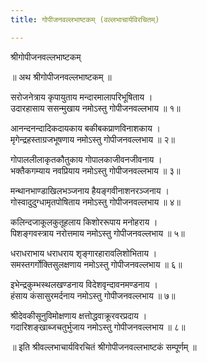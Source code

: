 ```yaml
---
title: गोपीजनवल्लभाष्टकम् (वल्लभाचार्यविरचितम्)

---
```

  
 श्रीगोपीजनवल्लभाष्टकम्   
  
 ॥ अथ श्रीगोपीजनवल्लभाष्टकम् ॥  
  
सरोजनेत्राय कृपायुताय मन्दारमालापरिभूषिताय ।  
उदारहासाय ससन्मुखाय नमोऽस्तु गोपीजनवल्लभाय ॥ १॥  
  
आनन्दनन्दादिकदायकाय बकीबकप्राणविनाशकाय ।  
मृगेन्द्रहस्ताग्रजभूषणाय नमोऽस्तु गोपीजनवल्लभाय ॥ २॥  
  
गोपाललीलाकृतकौतुकाय गोपालकाजीवनजीवनाय ।  
भक्तैकगम्याय नवप्रियाय नमोऽस्तु गोपीजनवल्लभाय ॥ ३॥  
  
मन्थानभाण्डाखिलभञ्जनाय हैयङ्गवीनाशनरञ्जनाय ।  
गोस्वादुदुग्धामृतपोषिताय नमोऽस्तु गोपीजनवल्लभाय ॥ ४॥  
  
कलिन्दजाकूलकुतूहलाय किशोररूपाय मनोहराय ।  
पिशङ्गवस्त्राय नरोत्तमाय नमोऽस्तु गोपीजनवल्लभाय ॥ ५॥  
  
धराधराभाय धराधराय शृङ्गारहारावलिशोभिताय ।  
समस्तगर्गोक्तिसुलक्षणाय नमोऽस्तु गोपीजनवल्लभाय ॥ ६॥  
  
इभेन्द्रकुम्भस्थलखण्डनाय विदेशवृन्दावनमण्डनाय ।  
हंसाय कंसासुरमर्दनाय नमोऽस्तु गोपीजनवल्लभाय ॥ ७॥  
  
श्रीदेवकीसूनुविमोक्षणाय क्षत्तोद्धवाक्रूरवरप्रदाय ।  
गदारिशङ्खाब्जचतुर्भुजाय नमोऽस्तु गोपीजनवल्लभाय ॥ ८॥  
  
 ॥ इति श्रीवल्लभाचार्यविरचितं श्रीगोपीजनवल्लभाष्टकं सम्पूर्णम् ॥  
  
  

  

